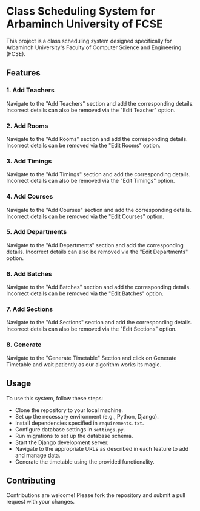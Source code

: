 # Class Scheduling System for Arbaminch University of FCSE

This project is a class scheduling system designed specifically for Arbaminch University's Faculty of Computer Science and Engineering (FCSE).

## Features

### 1. Add Teachers
Navigate to the "Add Teachers" section and add the corresponding details. Incorrect details can also be removed via the "Edit Teacher" option.

### 2. Add Rooms
Navigate to the "Add Rooms" section and add the corresponding details. Incorrect details can be removed via the "Edit Rooms" option.

### 3. Add Timings
Navigate to the "Add Timings" section and add the corresponding details. Incorrect details can also be removed via the "Edit Timings" option.

### 4. Add Courses
Navigate to the "Add Courses" section and add the corresponding details. Incorrect details can be removed via the "Edit Courses" option.

### 5. Add Departments
Navigate to the "Add Departments" section and add the corresponding details. Incorrect details can also be removed via the "Edit Departments" option.

### 6. Add Batches
Navigate to the "Add Batches" section and add the corresponding details. Incorrect details can be removed via the "Edit Batches" option.

### 7. Add Sections
Navigate to the "Add Sections" section and add the corresponding details. Incorrect details can also be removed via the "Edit Sections" option.

### 8. Generate 
Navigate to the "Generate Timetable" Section and click on Generate Timetable and wait patiently as our algorithm works its magic.

## Usage

To use this system, follow these steps:
- Clone the repository to your local machine.
- Set up the necessary environment (e.g., Python, Django).
- Install dependencies specified in `requirements.txt`.
- Configure database settings in `settings.py`.
- Run migrations to set up the database schema.
- Start the Django development server.
- Navigate to the appropriate URLs as described in each feature to add and manage data.
- Generate the timetable using the provided functionality.

## Contributing

Contributions are welcome! Please fork the repository and submit a pull request with your changes.

